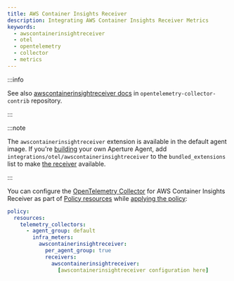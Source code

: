 ```yaml
---
title: AWS Container Insights Receiver
description: Integrating AWS Container Insights Receiver Metrics
keywords:
  - awscontainerinsightreceiver
  - otel
  - opentelemetry
  - collector
  - metrics
---
```


:::info

See also [awscontainerinsightreceiver docs][receiver] in
`opentelemetry-collector-contrib` repository.

:::

:::note

The `awscontainerinsightreceiver` extension is available in the default agent
image. If you're [building][build] your own Aperture Agent, add
`integrations/otel/awscontainerinsightreceiver` to the `bundled_extensions` list
to make [the receiver][receiver] available.

:::

You can configure the [OpenTelemetry Collector][opentelemetry-collector] for AWS
Container Insights Receiver as part of [Policy resources][policy-resources]
while [applying the policy][applying-policy]:

```yaml
policy:
  resources:
    telemetry_collectors:
      - agent_group: default
        infra_meters:
          awscontainerinsightreceiver:
            per_agent_group: true
            receivers:
              awscontainerinsightreceiver:
                [awscontainerinsightreceiver configuration here]
```

[build]: /reference/aperturectl/build/agent/agent.md
[receiver]:
  https://github.com/open-telemetry/opentelemetry-collector-contrib/tree/main/receiver/awscontainerinsightreceiver
[opentelemetry-collector]: /reference/configuration/spec.md#telemetry-collector
[applying-policy]: /use-cases/use-cases.md
[policy-resources]: /reference/configuration/spec.md#resources
